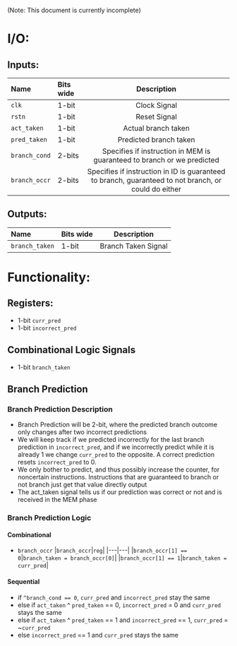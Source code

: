 (Note: This document is currently incomplete)
# **I/O:**

## **Inputs:**

|Name|Bits wide|Description|
|:---|:---|:---:|
|```clk```|1-bit|Clock Signal|
|```rstn```|1-bit|Reset Signal|
|```act_taken```|1-bit|Actual branch taken|
|```pred_taken```|1-bit|Predicted branch taken|
|```branch_cond```|2-bits|Specifies if instruction in MEM is guaranteed to branch or we predicted|
|```branch_occr```|2-bits|Specifies if instruction in ID is guaranteed to branch, guaranteed to not branch, or could do either|

## **Outputs:**

|Name|Bits wide|Description|
|:---|:---|:---:|
|```branch_taken```|1-bit|Branch Taken Signal|

# **Functionality:**

## **Registers:**
- 1-bit ```curr_pred```
- 1-bit ```incorrect_pred```

## **Combinational Logic Signals**
- 1-bit ```branch_taken```

## **Branch Prediction**

### **Branch Prediction Description**
- Branch Prediction will be 2-bit, where the predicted branch outcome only changes after two incorrect predictions
- We will keep track if we predicted incorrectly for the last branch prediction in ```incorrect_pred```, and if we incorrectly predict while it is already 1 we change ```curr_pred``` to the opposite. A correct prediction resets ```incorrect_pred``` to 0.
- We only bother to predict, and thus possibly increase the counter, for noncertain instructions. Instructions that are guaranteed to branch or not branch just get that value directly output
- The act_taken signal tells us if our prediction was correct or not and is received in the MEM phase

### **Branch Prediction Logic**

#### **Combinational**
 - ```branch_occr```
    |```branch_occr```|```reg```|
    |---|---|
    |```branch_occr[1] == 0```|```branch_taken = branch_occr[0]```|
    |```branch_occr[1] == 1```|```branch_taken = curr_pred```|

#### **Sequential**
 - if ```^branch_cond == 0```, ```curr_pred``` and ```incorrect_pred``` stay the same
 - else if ```act_taken``` ^ ```pred_taken``` == 0, ```incorrect_pred``` = 0 and ```curr_pred``` stays the same
 - else if ```act_taken``` ^ ```pred_taken``` == 1 and ```incorrect_pred``` == 1, ```curr_pred``` = ~```curr_pred```
 - else ```incorrect_pred``` == 1 and ```curr_pred``` stays the same

